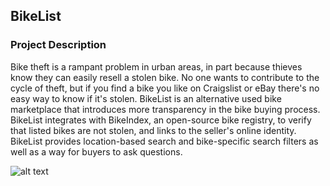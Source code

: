 BikeList
--------

### Project Description

Bike theft is a rampant problem in urban areas, in part because thieves know they can easily resell a stolen bike. No one wants to contribute to the cycle of theft, but if you find a bike you like on Craigslist or eBay there's no easy way to know if it's stolen. BikeList is an alternative used bike marketplace that introduces more transparency in the bike buying process. BikeList integrates with BikeIndex, an open-source bike registry, to verify that listed bikes are not stolen, and links to the seller's online identity. BikeList provides location-based search and bike-specific search filters as well as a way for buyers to ask questions.

![alt text](https://cldup.com/CsuYUBfm6l.png "BikeList Search Page Screenshot")





